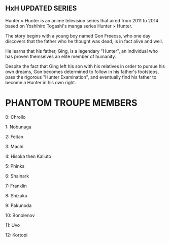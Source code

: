 ## HxH UPDATED SERIES

Hunter × Hunter is an anime television series that aired from 2011 to 2014 based on Yoshihiro Togashi's manga series Hunter × Hunter. 

The story begins with a young boy named Gon Freecss, who one day discovers that the father who he thought was dead, is in fact alive and well. 

He learns that his father, Ging, is a legendary "Hunter", an individual who has proven themselves an elite member of humanity.

Despite the fact that Ging left his son with his relatives in order to pursue his own dreams, Gon becomes determined to follow in his father's footsteps, pass the rigorous "Hunter Examination", and eventually find his father to become a Hunter in his own right.

# PHANTOM TROUPE MEMBERS

0: Chrollo

1: Nobunaga

2: Feitan

3: Machi

4: Hisoka then Kalluto

5: Phinks

6: Shalnark

7: Franklin

8: Shizuku

9: Pakunoda

10: Bonolenov

11: Uvo

12: Kortopi

